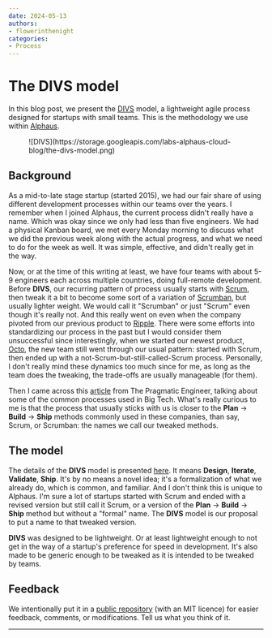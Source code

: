 ```yaml
---
date: 2024-05-13
authors:
- flowerinthenight
categories:
- Process
---
```


# The DIVS model

In this blog post, we present the [DIVS](https://github.com/divs-org/divs-model/) model, a lightweight agile process designed for startups with small teams. This is the methodology we use within [Alphaus](https://www.alphaus.cloud/).

<figure markdown="span">
  ![DIVS](https://storage.googleapis.com/labs-alphaus-cloud-blog/the-divs-model.png)
</figure>

<!-- more -->

## Background

As a mid-to-late stage startup (started 2015), we had our fair share of using different development processes within our teams over the years. I remember when I joined Alphaus, the current process didn't really have a name. Which was okay since we only had less than five engineers. We had a physical Kanban board, we met every Monday morning to discuss what we did the previous week along with the actual progress, and what we need to do for the week as well. It was simple, effective, and didn't really get in the way.

Now, or at the time of this writing at least, we have four teams with about 5-9 engineers each across multiple countries, doing full-remote development. Before **DIVS**, our recurring pattern of process usually starts with [Scrum](https://www.scrum.org/resources/what-scrum-module), then tweak it a bit to become some sort of a variation of [Scrumban](https://www.agilealliance.org/scrumban/), but usually lighter weight. We would call it "Scrumban" or just "Scrum" even though it's really not. And this really went on even when the company pivoted from our previous product to [Ripple](https://www.alphaus.cloud/ripple). There were some efforts into standardizing our process in the past but I would consider them unsuccessful since interestingly, when we started our newest product, [Octo](https://www.alphaus.cloud/octo), the new team still went through our usual pattern: started with Scrum, then ended up with a not-Scrum-but-still-called-Scrum process. Personally, I don't really mind these dynamics too much since for me, as long as the team does the tweaking, the trade-offs are usually manageable (for them).

Then I came across this [article](https://blog.pragmaticengineer.com/project-management-at-big-tech/) from The Pragmatic Engineer, talking about some of the common processes used in Big Tech. What's really curious to me is that the process that usually sticks with us is closer to the **Plan** -> **Build** -> **Ship** methods commonly used in these companies, than say, Scrum, or Scrumban: the names we call our tweaked methods.

## The model

The details of the **DIVS** model is presented [here](https://github.com/divs-org/divs-model/). It means **Design**, **Iterate**, **Validate**, **Ship**. It's by no means a novel idea; it's a formalization of what we already do, which is common, and familiar. And I don't think this is unique to Alphaus. I'm sure a lot of startups started with Scrum and ended with a revised version but still call it Scrum, or a version of the **Plan** -> **Build** -> **Ship** method but without a "formal" name. The **DIVS** model is our proposal to put a name to that tweaked version.

**DIVS** was designed to be lightweight. Or at least lightweight enough to not get in the way of a startup's preference for speed in development. It's also made to be generic enough to be tweaked as it is intended to be tweaked by teams.

## Feedback

We intentionally put it in a [public repository](https://github.com/divs-org/divs-model/) (with an MIT licence) for easier feedback, comments, or modifications. Tell us what you think of it.

---
